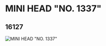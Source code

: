 # MINI HEAD "NO. 1337"
## 16127
![MINI HEAD "NO. 1337"](https://lc-www-live-s.legocdn.com/media/bricks/5/2/6057826.jpg)